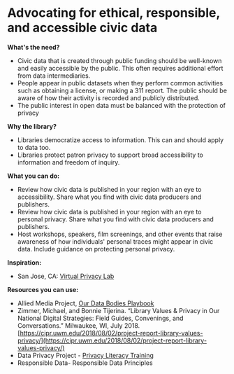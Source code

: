 # Advocating for ethical, responsible, and accessible civic data

**What's the need?**

* Civic data that is created through public funding should be well-known and easily accessible by the public. This often requires additional effort from data intermediaries.
* People appear in public datasets when they perform common activities such as obtaining a license, or making a 311 report. The public should be aware of how their activity is recorded and publicly distributed.
* The public interest in open data must be balanced with the protection of privacy

**Why the library?**  

* Libraries democratize access to information. This can and should apply to data too. 
* Libraries protect patron privacy to support broad accessibility to information and freedom of inquiry.

**What you can do:**

* Review how civic data is published in your region with an eye to accessibility. Share what you find with civic data producers and publishers.
* Review how civic data is published in your region with an eye to personal privacy. Share what you find with civic data producers and publishers.
* Host workshops, speakers, film screenings, and other events that raise awareness of how individuals' personal traces might appear in civic data. Include guidance on protecting personal privacy.

**Inspiration:**

* San Jose, CA: [Virtual Privacy Lab ](https://www.sjpl.org/privacy)

**Resources you can use:**

* Allied Media Project, [Our Data Bodies Playbook ](https://www.alliedmedia.org/news/2019/02/07/our-data-bodies-playbook-out)
* Zimmer, Michael, and Bonnie Tijerina. “Library Values & Privacy in Our  National Digital Strategies: Field Guides, Convenings, and Conversations.” Milwaukee, WI, July 2018. [https://cipr.uwm.edu/2018/08/02/project-report-library-values-privacy/](https://cipr.uwm.edu/2018/08/02/project-report-library-values-privacy/)
* Data Privacy Project - [Privacy Literacy Training ](https://dataprivacyproject.org/initiatives/privacy-literacy-training/)
* Responsible Data- Responsible Data Principles

